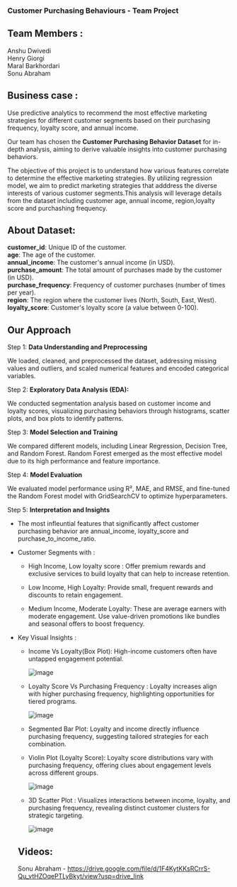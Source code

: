 ### **Customer Purchasing Behaviours** - Team Project

## **Team Members :** </br>
Anshu Dwivedi </br>
Henry Giorgi </br>
Maral Barkhordari </br>
Sonu Abraham </br>


## **Business case** : </br>
Use predictive analytics to recommend the most effective marketing strategies for different customer segments based on their purchasing frequency, loyalty score, and annual income.</br>

Our team has chosen the **Customer Purchasing Behavior Dataset** for in-depth analysis, aiming to derive valuable insights into customer purchasing behaviors. </br>

The objective of this project is to understand how various features correlate to determine the effective marketing strategies. By utilizing regression model, we aim to predict marketing strategies that adddress the diverse interests of various customer segments.This analysis will leverage details from the dataset including customer age, annual income, region,loyalty score and purchashing frequency.

## **About Dataset:**</br>
**customer_id**: Unique ID of the customer.</br>
**age**: The age of the customer.</br>
**annual_income**: The customer's annual income (in USD).</br>
**purchase_amount**: The total amount of purchases made by the customer (in USD).</br>
**purchase_frequency**: Frequency of customer purchases (number of times per year).</br>
**region**: The region where the customer lives (North, South, East, West).</br>
**loyalty_score**: Customer's loyalty score (a value between 0-100).</br>

## Our Approach </br>

Step 1: **Data Understanding and Preprocessing** </br>

 We loaded, cleaned, and preprocessed the dataset, addressing missing values and outliers, and scaled numerical features and encoded categorical variables.

Step 2: **Exploratory Data Analysis (EDA):** </br>

We conducted segmentation analysis based on customer income and loyalty scores, visualizing purchasing behaviors through histograms, scatter plots, and box plots to identify patterns.

Step 3: **Model Selection and Training** </br>

We compared different models, including Linear Regression, Decision Tree, and Random Forest. Random Forest emerged as the most effective model due to its high performance and feature importance.

Step 4: **Model Evaluation**</br>

We evaluated model performance using R², MAE, and RMSE, and fine-tuned the Random Forest model with GridSearchCV to optimize hyperparameters.

Step 5: **Interpretation and Insights**</br>

- The most infleuntial features that significantly affect customer purchasing behavior are annual_income, loyalty_score and purchase_to_income_ratio.

- Customer Segments with :
  
    - High Income, Low loyalty score : Offer premium rewards and exclusive services to build loyalty that can help to increase retention.

    - Low Income, High Loyalty: Provide small, frequent rewards and discounts to retain engagement.

    - Medium Income, Moderate Loyalty: These are average earners with moderate engagement. Use value-driven promotions like bundles and seasonal offers to boost frequency.

- Key Visual Insights :
  
    - Income Vs Loyalty(Box Plot): High-income customers often have untapped engagement potential.

       ![image](https://github.com/user-attachments/assets/96f0cef3-50a9-4141-aad5-997bd1972b47)

    - Loyalty Score Vs Purchasing Frequency : Loyalty increases align with higher purchasing frequency, highlighting opportunities for tiered programs.

       ![image](https://github.com/user-attachments/assets/40e44bef-7461-4de5-af0a-0842616eccec)

    - Segmented Bar Plot: Loyalty and income directly influence purchasing frequency, suggesting tailored strategies for each combination.

    - Violin Plot (Loyalty Score): Loyalty score distributions vary with purchasing frequency, offering clues about engagement levels across different groups.
      
       ![image](https://github.com/user-attachments/assets/f92d50c0-ff07-4e41-a5cc-791c84c4b041)

    - 3D Scatter Plot : Visualizes interactions between income, loyalty, and purchasing frequency, revealing distinct customer clusters for strategic targeting.

       ![image](https://github.com/user-attachments/assets/6d674a8b-5f52-4163-986c-1280e1d92d66)


    ## **Videos:**</br>
    
    Sonu Abraham - https://drive.google.com/file/d/1F4KytKKsRCrrS-Qu_vtHZOqePTLyBkyt/view?usp=drive_link
    
   


